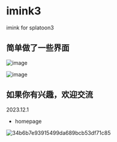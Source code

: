 # imink3
imink for splatoon3

## 简单做了一些界面
![image](https://github.com/jf666666/imink3/assets/63494980/0022758a-14c8-443e-9144-6fcc45d536e7)

![image](https://github.com/jf666666/imink3/assets/63494980/2c987bff-7e6e-43b2-9dab-5abf3f11f96d)

## 如果你有兴趣，欢迎交流

2023.12.1
- homepage

![34b6b7e93915499da689bcb53df71c85](https://github.com/jf666666/imink3/assets/63494980/80fb8b03-25eb-4b0b-b9c9-316511606d29)
